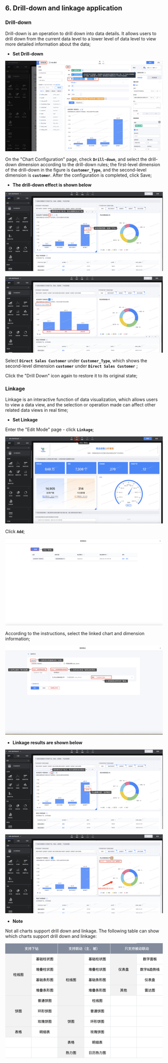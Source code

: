 ## 6. Drill-down and linkage application

### Drill-down

Drill-down is an operation to drill down into data details. It allows users to drill down from the current data level to a lower level of data level to view more detailed information about the data;

- **Set Drill-down**

![Drill](media/Drill.png)

On the "Chart Configuration" page, check **`Drill-down`**, and select the drill-down dimension according to the drill-down rules; the first-level dimension of the drill-down in the figure is **`Customer_Type`**, and the second-level dimension is **`customer`**. After the configuration is completed, click Save;

- **The drill-down effect is shown below**

![Drill-result1](media/Drill-result1.png)

![Drill-result2](media/Drill-result2.png)

Select **`Direct Sales Customer`** under **`Customer_Type`**, which shows the second-level dimension **`customer`** under **`Direct Sales Customer`** ;

Click the "Drill Down" icon again to restore it to its original state;

### Linkage

Linkage is an interactive function of data visualization, which allows users to view a data view, and the selection or operation made can affect other related data views in real time;

- **Set Linkage**

Enter the "Edit Mode" page - click **`Linkage`**;

![Create-Link](media/Create-Link.png)

Click **`Add`**;

![Create-Link1](media/Create-Link1.png)

According to the instructions, select the linked chart and dimension information;

![Create-Link2](media/Create-Link2.png)

- **Linkage results are shown below**

![Link-result1](media/Link-result1.png)

![Link-result2](media/Link-result2.png)

- **Note**

Not all charts support drill down and linkage. The following table can show which charts support drill down and linkage:

<img src="media/Drill-Link-table.png" alt="Drill-Link-table" style="zoom:50%;" />